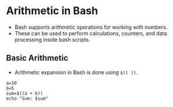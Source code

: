 #  Arithmetic in Bash
- Bash supports arithmetic operations for working with numbers.
- These can be used to perform calculations, counters, and data processing inside bash scripts.

##  Basic Arithmetic
- Arithmetic expansion in Bash is done using `$(( ))`.
```
a=10
b=5
sum=$((a + b))
echo "Sum: $sum"
